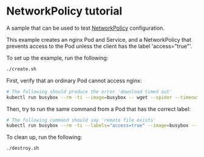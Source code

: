# NetworkPolicy tutorial

A sample that can be used to test
[NetworkPolicy](https://kubernetes.io/docs/concepts/services-networking/network-policies/)
configuration.

This example creates an nginx Pod and Service, and a NetworkPolicy that
prevents access to the Pod unless the client has the label 'access="true"'.

To set up the example, run the following:

```bash
./create.sh
```

First, verify that an ordinary Pod cannot access nginx:

```bash
# The following should produce the error 'download timed out'
kubectl run busybox --rm -ti --image=busybox -- wget --spider --timeout=1 nginx
```

Then, try to run the same command from a Pod that has the correct label:

```bash
# The following command should say 'remote file exists'
kubectl run busybox --rm -ti --labels="access=true" --image=busybox -- wget --spider --timeout=1 nginx
```

To clean up, run the following:

```bash
./destroy.sh
```
